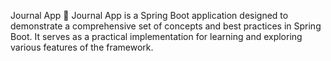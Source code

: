 Journal App 📓
Journal App is a Spring Boot application designed to demonstrate a comprehensive set of concepts and best practices in Spring Boot. It serves as a practical implementation for learning and exploring various features of the framework.
